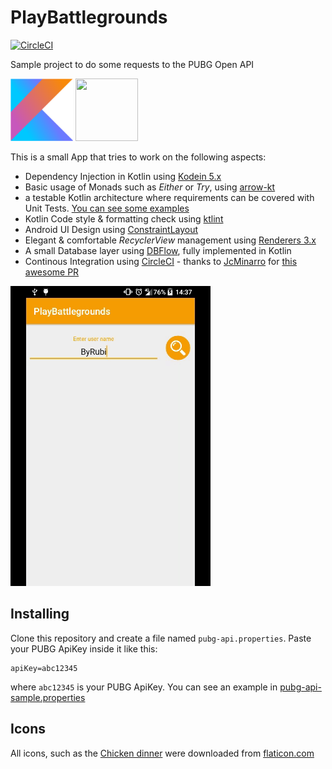# PlayBattlegrounds
[![CircleCI](https://circleci.com/gh/voghDev/PlayBattlegrounds/tree/master.svg?style=svg)](https://circleci.com/gh/voghDev/PlayBattlegrounds/tree/master)

Sample project to do some requests to the PUBG Open API

<img height="100" src="./img/kotlin.png" width="100"> <img height="100" src="https://avatars2.githubusercontent.com/u/29458023?v=4&amp;s=200" width="100">

This is a small App that tries to work on the following aspects:

- Dependency Injection in Kotlin using [Kodein 5.x][1]
- Basic usage of Monads such as *Either* or *Try*, using [arrow-kt][2]
- a testable Kotlin architecture where requirements can be covered with Unit Tests. [You can see some examples][12]
- Kotlin Code style & formatting check using [ktlint][3]
- Android UI Design using [ConstraintLayout][5]
- Elegant & comfortable *RecyclerView* management using [Renderers 3.x][11]
- A small Database layer using [DBFlow][10], fully implemented in Kotlin
- Continous Integration using [CircleCI][8] - thanks to [JcMinarro][6] for [this awesome PR][9]

![Sample][appSample]

Installing
----------

Clone this repository and create a file named `pubg-api.properties`. Paste your PUBG ApiKey inside it like this:

    apiKey=abc12345

where `abc12345` is your PUBG ApiKey. You can see an example in [pubg-api-sample.properties][7]

Icons
-----

All icons, such as the [Chicken dinner](https://www.flaticon.com/free-icon/roast-chicken_889702#term=chicken&page=1&position=36) were downloaded from [flaticon.com][4]

[1]: https://github.com/Kodein-Framework/Kodein-DI/
[2]: https://github.com/arrow-kt/arrow
[3]: https://github.com/shyiko/ktlint
[4]: http://www.flaticon.com
[5]: https://developer.android.com/reference/android/support/constraint/ConstraintLayout
[6]: https://github.com/JcMinarro
[7]: https://github.com/voghDev/PlayBattlegrounds/blob/master/pubg-api-sample.properties
[8]: https://circleci.com/
[9]: https://github.com/voghDev/PlayBattlegrounds/pull/9
[10]: https://github.com/Raizlabs/DBFlow
[11]: https://github.com/pedrovgs/Renderers
[12]: https://github.com/voghDev/PlayBattlegrounds/blob/master/app/src/test/kotlin/es/voghdev/playbattlegrounds/features/players/ui/presenter/PlayerSearchPresenterTest.kt

[appSample]: ./img/sample.gif
